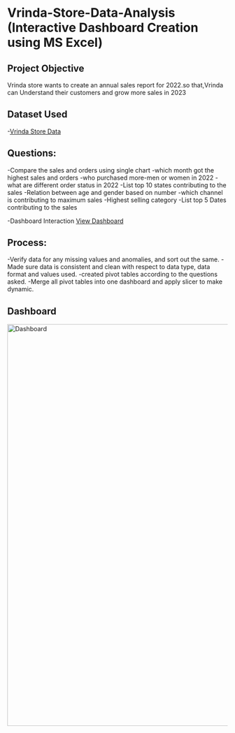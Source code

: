 # Vrinda-Store-Data-Analysis (Interactive Dashboard Creation using MS Excel)
## Project Objective
Vrinda store wants to create an annual sales report for 2022.so that,Vrinda can Understand their customers and grow more sales in 2023

## Dataset Used
-<a href="https://github.com/kinnukeer/Data-Analysis-using-Excel/blob/main/Vrinda%20Store%20Data%20Analysis.xlsx">Vrinda Store Data</a>

 ## Questions:

-Compare the sales and orders using single chart
-which month got the highest sales and orders
-who purchased more-men or women in 2022
-what are different order status in 2022
-List top 10 states contributing to the sales
-Relation between age and gender based on number
-which channel is contributing to maximum sales
-Highest selling category
-List top 5 Dates contributing to the sales

-Dashboard Interaction  <a href="https://github.com/kinnukeer/Data-Analysis-using-Excel/blob/main/Dashboard.png">View Dashboard</a>

## Process:

-Verify data for any missing values and anomalies, and sort out the same.
-Made sure data is consistent and clean with respect to data type, data format and values used.
-created pivot tables according to the questions asked.
-Merge all pivot tables into one dashboard and apply slicer to make dynamic.

## Dashboard 
<img width="920" alt="Dashboard" src="https://github.com/user-attachments/assets/7e212097-9939-4b10-bbe6-c561972b1b54">




